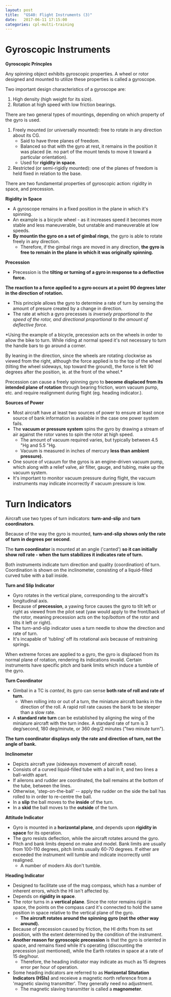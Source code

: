 ```yaml
---
layout: post
title:  "GS40: Flight Instruments (3)"
date:   2017-06-11 17:15:00
categories: cpl-multi-training
---
```


# Gyroscopic Instruments

**Gyroscopic Princples**

Any spinning object exhibits gyroscopic properties. A wheel or rotor
designed and mounted to utilize these properties is called a gyroscope.

Two important design characteristics of a gyroscope are:

 1. High density (high weight for its size).
 2. Rotation at high speed with low friction bearings.

There are two general types of mountings, depending on which property
of the gyro is used.

 1. Freely mounted (or universally mounted): free to rotate in any
    direction about its CG.
     * Said to have three planes of freedom.
     * Balanced so that with the gyro at rest, it remains in the
       position it was placed (ie. no part of the mount tends to
       move it toward a particular orientation).
     * Used for **rigidity in space**.
 2. Restricted (or semi-rigidly mounted): one of the planes of
    freedom is held fixed in relation to the base.

There are two fundamental properties of gyroscopic action: rigidity
in space, and precession.

**Rigidity in Space**

 * A gyroscope remains in a fixed position in the plane in which it's
   spinning.
 * An example is a bicycle wheel - as it increases speed it becomes
   more stable and less maneuverable, but unstable and maneuverable
   at low speeds.
 * **By mountin the gyro on a set of gimbal rings**, the gyro is able
   to rotate freely in any direction.
    * Therefore, if the gimbal rings are moved in any direction, **the
      gyro is free to remain in the plane in which it was originally
      spinning.**

**Precession**

 * Precession is the **tilting or turning of a gyro in response to a
   deflective force.**

**The reaction to a force applied to a gyro occurs at a point 90
degrees later in the direction of rotation.**

 * This principle allows the gyro to determine a rate of turn by
   sensing the amount of presure created by a change in direction.
 * The rate at which a gyro precesses is *inversely proportional
   to the speed of the rotor, and directional proportional to the
   amount of deflective force.*

*Using the example of a bicycle, precession acts on the wheels in
order to allow the bike to turn. While riding at normal speed it's
not necessary to turn the handle bars to go around a corner.

By leaning in the direction, since the wheels are rotating clockwise
as viewed from the right, although the force applied is to the top
of the wheel (tilting the wheel sideways, top toward the ground),
the force is felt 90 degrees after the position, ie. at the front
of the wheel.*

Precession can cause a freely spinning gyro to **become displaced
from its intended plane of rotation** through bearing friction,
worn vacuum pump, etc. and require realignment during flight (eg.
heading indicator.).

**Sources of Power**

 * Most aircraft have at least two sources of power to ensure at
   least once source of bank information is available in the case
   one power system fails.
 * The **vacuum or pressure system** spins the gyro by drawing a
   stream of air against the rotor vanes to spin the rotor at
   high speed.
    * The amount of vacuum required varies, but typically between
      4.5 "Hg and 5.5 "Hg.
    * Vacuum is measured in inches of mercury **less than ambient
      pressure).**
 * One source of vcauum for the gyros is an engine-driven vacuum
   pump, which along with a relief valve, air filter, gauge, and
   tubing, make up the vacuum system.
 * It's important to monitor vacuum pressure during flight, the
   vacuum instruments may indicate incorrectly if vacuum pressure
   is low.

# Turn Indicators

Aircraft use two types of turn indicators: **turn-and-slip** and
**turn coordinators**.

Because of the way the gyro is mounted, **turn-and-slip shows
only the rate of turn in degrees per second**.

The **turn coordinator** is mounted at an angle ('canted') **so
it can initially show roll rate - when the turn stabilizes it
indicates rate of turn.**

Both instruments indicate turn direction and quality
(coordination) of turn. Coordination is shown on the inclinometer,
consisting of a liquid-filled curved tube with a ball inside.

**Turn and Slip Indicator**

 * Gyro rotates in the vertical plane, corresponding to the
   aircraft's longitudinal axis.
 * Because of **precession**, a yawing force causes the gyro to
   tilt left or right as viewed from the pilot seat (yaw would
   apply to the front/back of the rotor, meaning precession acts
   on the top/bottom of the rotor and tilts it left or right).
 * The turn-and-slip indicator uses a turn needle to show the
   direction and rate of turn.
 * It's incapable of 'tubling' off its rotational axis because
   of restraining springs.

When extreme forces are applied to a gyro, the gyro is displaced
from its normal plane of rotation, rendering its indications
invalid. Certain instruments have specific pitch and bank
limits which induce a tumble of the gyro.

**Turn Coordinator**

 * Gimbal in a TC is *canted*, its gyro can sense **both rate
   of roll and rate of turn.**
    * When rolling into or out of a turn, the miniature
      aircraft banks in the direction of the roll. A rapid
      roll rate causes the bank to be steeper than a slow
      rate.
 * A **standard rate turn** can be established by aligning
   the wing of the miniature aircraft with the turn index. A
   standard rate of turn is 3 deg/second, 180 deg/minute, or
   360 deg/2 minutes ("two minute turn").

**The turn coordinator displays only the rate and direction
of turn, not the angle of bank.**

**Inclinometer**

 * Depicts aircraft yaw (sideways movement of aircraft nose).
 * Consists of a curved liquid-filled tube with a ball in it,
   and two lines a ball-width apart.
 * If ailerons and rudder are coordinated, the ball remains at
   the bottom of the tube, between the lines.
 * Otherwise, 'step-on-the-ball' -- apply the rudder on the
   side the ball has rolled to in order to re-centre the ball.
 * In a **slip** the ball moves to the **inside** of the turn.
 * In a **skid** the ball moves to the **outside** of the turn.

**Attitude Indicator**

 * Gyro is mounted in a **horizontal plane**, and depends upon
   **rigidity in space** for its operation.
 * The gyro resists deflection, while the aircraft rotates
   around the gyro.
 * Pitch and bank limits depend on make and model. Bank limits
   are usually from 100-110 degrees, pitch limits usually
   60-70 degrees. If either are exceeded the instrument will
   tumble and indicate incorrectly until realigned.
    * A number of modern AIs don't tumble.

**Heading Indicator**

 * Designed to facilitate use of the mag compass, which has a
   number of inherent errors, which the HI isn't affected by.
 * Depends on **rigidity in space**.
 * The rotor turns in a **vertical plane**. Since the rotor
   remains rigid in space, the points on the compass card
   it's connected to hold the same position in space relative
   to the vertical plane of the gyro.
    * **The aircraft rotates around the spinning gyro (not
      the other way around).**
 * Because of precession caused by friction, the HI drifts
   from its set position, with the extent determined by the
   condition of the instrument.
 * **Another reason for gyroscopic precession** is that the
   gyro is oriented in space, and remains fixed while it's
   operating (discounting the precession just mentioned),
   while the Earth rotates in space at a rate of 15 deg/hour.
    * Therefore, the heading indicator may indicate as
      much as 15 degrees error per hour of operation.
 * Some heading indicators are referred to as **Horizontal
   Situtation Indicators (HSIs)** and receieve a magnetic
   north reference from a 'magnetic slaving transmitter'.
   They generally need no adjustment.
    * The magnetic slaving transmitter is called a
      **magnometer**.
